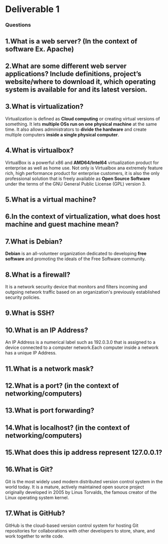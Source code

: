 # Deliverable 1

### Questions

## 1.What is a web server? (In the context of software Ex. Apache)

## 2.What are some different web server applications? Include definitions, project’s website/where to download it, which operating system is available for and its latest version.

## 3.What is virtualization?
Virtualization is defined as **Cloud computing** or creating virtual versions of something. It lets **multiple OSs run on one physical machine** at the same time. It also allows administrators to **divide the hardware** and create multiple computers **inside a single physical computer**.

## 4.What is virtualbox?
VirtualBox is a powerful x86 and **AMD64/Intel64** virtualization product for enterprise as well as home use. Not only is Virtualbox ana extremely feature rich, high performance product for enterprise customers, it is also the only professional solution that is freely available as **Open Source Software** under the terms of the GNU General Public License (GPL) version 3.

## 5.What is a virtual machine?

## 6.In the context of virtualization, what does host machine and guest machine mean?

## 7.What is Debian?
**Debian** is an all-volunteer organization dedicated to developing **free software** and promoting the ideals of the Free Software community.

## 8.What is a firewall?
It is a network security device that monitors and filters incoming and outgoing network traffic based on an organization's previously established security policies.

## 9.What is SSH?

## 10.What is an IP Address?
An IP Address is a numerical label such as 192.0.3.0 that is assigned to a device connected to a computer network.Each computer inside a network has a unique IP Address.

## 11.What is a network mask?

## 12.What is a port? (in the context of networking/computers)

## 13.What is port forwarding?

## 14.What is localhost? (in the context of networking/computers)

## 15.What does this ip address represent 127.0.0.1?

## 16.What is Git?
Git is the most widely used modern distributed version control system in the world today. It is a mature, actively maintained open source project originally developed in 2005 by Linus Torvalds, the famous creator of the Linux operating system kernel.

## 17.What is GitHub?
GitHub is the cloud-based version control system for hosting Git repositories for collaborations with other developers to store, share, and work together to write code.

